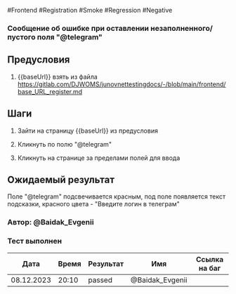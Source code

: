 #Frontend #Registration #Smoke #Regression #Negative

### Сообщение об ошибке при оставлении незаполненного/пустого поля "@telegram"

## Предусловия

1. {{baseUrl}} взять из файла https://gitlab.com/DJWOMS/junovnettestingdocs/-/blob/main/frontend/base_URL_register.md

## Шаги

1. Зайти на страницу {{baseUrl}} из предусловия

2. Кликнуть по полю "@telegram"

3. Кликнуть на странице за пределами полей для ввода

## Ожидаемый результат

Поле "@telegram" подсвечивается красным, под поле появляется текст подсказки, красного цвета - "Введите логин в телеграм"

### Автор: @Baidak_Evgenii

### Тест выполнен
|     Дата    | Время | Результат   |   Имя  | Cсылка на баг  |
|     ---     |  ---  |    ---      |   ---  |      ---       |
|  08.12.2023 | 20:10 |   passed    | @Baidak_Evgenii |       |